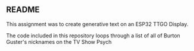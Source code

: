 ## README

This assignment was to create generative text on an ESP32 TTGO Display.

The code included in this repository loops through a list of all of Burton Guster's
nicknames on the TV Show Psych
